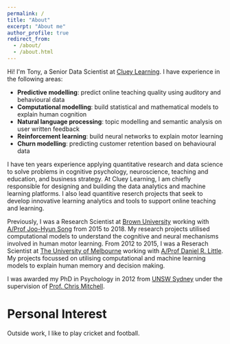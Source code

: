 ```yaml
---
permalink: /
title: "About"
excerpt: "About me"
author_profile: true
redirect_from: 
  - /about/
  - /about.html
---
```


Hi! I'm Tony, a Senior Data Scientist at [Cluey Learning](https://clueylearning.com.au). I have experience in the following areas:
- **Predictive modelling**: predict online teaching quality using auditory and behavioural data
- **Computational modelling**: build statistical and mathematical models to explain human cognition
- **Natural language processing**: topic modelling and semantic analysis on user written feedback 
- **Reinforcement learning**: build neural networks to explain motor learning 
- **Churn modelling**: predicting customer retention based on behavioural data 

I have ten years experience applying quantitative research and data science to solve problems in cognitive psychology, neuroscience, teaching and education, and business strategy. At Cluey Learning, I am chiefly responsible for designing and building the data analytics and machine learning platforms. I also lead quantitive reserch projects that seek to develop innovative learning analytics and tools to support online teaching and learning. 

Previously, I was a Research Scientist at [Brown University](http://brown.edu) working with [A/Prof Joo-Hyun Song](https://www.brown.edu/academics/cognitive-linguistic-psychological-sciences/people/faculty/joo-hyun-song) from 2015 to 2018. My research projects utilised computational models to understand the cognitive and neural mechanisms involved in human motor learning. From 2012 to 2015, I was a Reserach Scientist at [The University of Melbourne](http://unimelb.edu.au) working with [A/Prof Daniel R. Little](https://psychologicalsciences.unimelb.edu.au/research/msps-research-groups/knowlab). My projects focussed on utilising computational and machine learning models to explain human memory and decision making. 

I was awarded my PhD in Psychology in 2012 from [UNSW Sydney](http://unsw.edu.au) under the supervision of [Prof. Chris Mitchell](https://www.plymouth.ac.uk/staff/christopher-mitchell). 

Personal Interest
======
Outside work, I like to play cricket and football.

